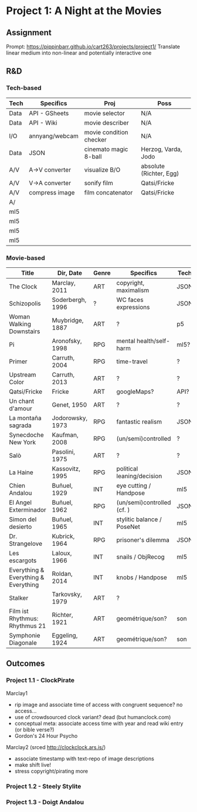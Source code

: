 # Project 1: A Night at the Movies

## Assignment
Prompt: https://pippinbarr.github.io/cart263/projects/project1/
Translate linear medium into non-linear and potentially interactive one

## R&D
### Tech-based
| Tech | Specifics      | Proj                    | Poss                    |
|------|----------------|-------------------------|-------------------------|
| Data | API - GSheets  | movie selector          | N/A                     |
| Data | API - Wiki     | movie describer         | N/A                     |
| I/O  | annyang/webcam | movie condition checker | N/A                     |
| Data | JSON           | cinemato magic 8-ball   | Herzog, Varda, Jodo     |
| A/V  | A->V converter | visualize B/O           | absolute (Richter, Egg) |
| A/V  | V->A converter | sonify film             | Qatsi/Fricke            |
| A/V  | compress image | film concatenator       | Qatsi/Fricke            |
| A/   |  |  |
| ml5  |  |  |
| ml5  |  |  |
| ml5  |  |  |
| ml5  |  |  |

### Movie-based
| Title                                | Dir, Date        | Genre | Specifics                  | Tech |
|--------------------------------------|------------------|------ |----------------------------|------|
| The Clock                            | Marclay, 2011    | ART   | copyright, maximalism      | JSON |
| Schizopolis                          | Soderbergh, 1996 | ?     | WC faces expressions       | JSON |
| Woman Walking Downstairs             | Muybridge, 1887  | ART   | ?                          | p5   |
| Pi                                   | Aronofsky, 1998  | RPG   | mental health/self-harm    | ml5? |
| Primer                               | Carruth, 2004    | RPG   | time-travel                | ?    |
| Upstream Color                       | Carruth, 2013    | ART   | ?                          | ?    |
| Qatsi/Fricke                         | Fricke           | ART   | googleMaps?                | API? |
| Un chant d'amour                     | Genet, 1950      | ART   | ?                          | ?    |
| La montaña sagrada                   | Jodorowsky, 1973 | RPG   | fantastic realism          | JSON |
| Synecdoche New York                  | Kaufman, 2008    | RPG   | (un/semi)controlled        | ?    |
| Salò                                 | Pasolini, 1975   | ART   | ?                          | ?    |
| La Haine                             | Kassovitz, 1995  | RPG   | political leaning/decision | JSON |
| Chien Andalou                        | Buñuel, 1929     | INT   | eye cutting / Handpose     | ml5  |
| El Angel Exterminador                | Buñuel, 1962     | RPG   | (un/semi)controlled (cf. ) | JSON |
| Simon del desierto                   | Buñuel, 1965     | INT   | stylitic balance / PoseNet | ml5  |
| Dr. Strangelove                      | Kubrick, 1964    | RPG   | prisoner's dilemma         | JSON |
| Les escargots                        | Laloux, 1966     | INT   | snails / ObjRecog          | ml5  |
| Everything & Everything & Everything | Roldan, 2014     | INT   | knobs / Handpose           | ml5  |
| Stalker                              | Tarkovsky, 1979  | ART   | ?                          |      |
| Film ist Rhythmus: Rhythmus 21       | Richter, 1921    | ART   | geométrique/son?           | son  |
| Symphonie Diagonale                  | Eggeling, 1924   | ART   | geométrique/son?           | son  |

## Outcomes
### Project 1.1 - ClockPirate

Marclay1
- rip image and associate time of access with congruent sequence? no access...
- use of crowdsourced clock variant? dead (but humanclock.com)
- conceptual meta: associate access time with year and read wiki entry (or bible verse?)
- Gordon's 24 Hour Psycho

Marclay2 (srced http://clockclock.ars.is/)
- associate timestamp with text-repo of image descriptions
- make shift live!
- stress copyright/pirating more


### Project 1.2 - Steely Stylite
### Project 1.3 - Doigt Andalou
